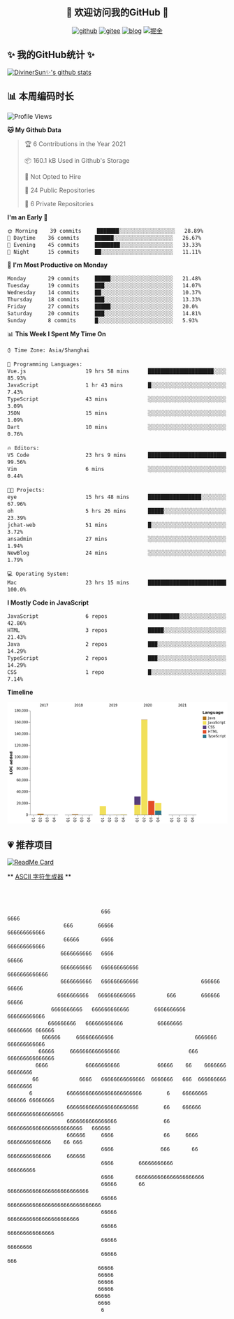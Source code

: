 <h2 align="center">👋 欢迎访问我的GitHub 👋</h2>
<p align="center">
  <a href="https://github.com/DivinerSun"><img src="https://www.diviner.site/images/pub/svgs/github.svg" alt="github"></a>
  <a href="https://gitee.com/DivinerSun"><img src="https://www.diviner.site/images/pub/svgs/gitee.svg" alt="gitee"></a>
  <a href="https://www.diviner.site/"><img src="https://www.diviner.site/images/pub/svgs/blog.svg" alt="blog"></a>
  <a href="https://juejin.cn/user/2963939080804093"><img src="https://www.diviner.site/images/pub/svgs/juejin.svg" alt="掘金"></a>
</p>

<h2>✨ 我的GitHub统计 ✨</h2>

[![DivinerSun✨'s github stats](https://github-readme-stats.vercel.app/api?username=DivinerSun&show_icons=true&theme=cobalt)](https://github.com/anuraghazra/github-readme-stats)

## 📊 本周编码时长

<!--START_SECTION:waka-->
![Profile Views](http://img.shields.io/badge/Profile%20Views-0-blue)

**🐱 My Github Data** 

> 🏆 6 Contributions in the Year 2021
 > 
> 📦 160.1 kB Used in Github's Storage 
 > 
> 🚫 Not Opted to Hire
 > 
> 📜 24 Public Repositories 
 > 
> 🔑 6 Private Repositories  

**I'm an Early 🐤** 

```text
🌞 Morning    39 commits     ███████░░░░░░░░░░░░░░░░░░   28.89% 
🌆 Daytime    36 commits     ██████░░░░░░░░░░░░░░░░░░░   26.67% 
🌃 Evening    45 commits     ████████░░░░░░░░░░░░░░░░░   33.33% 
🌙 Night      15 commits     ██░░░░░░░░░░░░░░░░░░░░░░░   11.11%

```
📅 **I'm Most Productive on Monday** 

```text
Monday       29 commits     █████░░░░░░░░░░░░░░░░░░░░   21.48% 
Tuesday      19 commits     ███░░░░░░░░░░░░░░░░░░░░░░   14.07% 
Wednesday    14 commits     ██░░░░░░░░░░░░░░░░░░░░░░░   10.37% 
Thursday     18 commits     ███░░░░░░░░░░░░░░░░░░░░░░   13.33% 
Friday       27 commits     █████░░░░░░░░░░░░░░░░░░░░   20.0% 
Saturday     20 commits     ███░░░░░░░░░░░░░░░░░░░░░░   14.81% 
Sunday       8 commits      █░░░░░░░░░░░░░░░░░░░░░░░░   5.93%

```


📊 **This Week I Spent My Time On** 

```text
⌚︎ Time Zone: Asia/Shanghai

💬 Programming Languages: 
Vue.js                   19 hrs 58 mins      █████████████████████░░░░   85.93% 
JavaScript               1 hr 43 mins        █░░░░░░░░░░░░░░░░░░░░░░░░   7.43% 
TypeScript               43 mins             ░░░░░░░░░░░░░░░░░░░░░░░░░   3.09% 
JSON                     15 mins             ░░░░░░░░░░░░░░░░░░░░░░░░░   1.09% 
Dart                     10 mins             ░░░░░░░░░░░░░░░░░░░░░░░░░   0.76%

🔥 Editors: 
VS Code                  23 hrs 9 mins       █████████████████████████   99.56% 
Vim                      6 mins              ░░░░░░░░░░░░░░░░░░░░░░░░░   0.44%

🐱‍💻 Projects: 
eye                      15 hrs 48 mins      █████████████████░░░░░░░░   67.96% 
oh                       5 hrs 26 mins       █████░░░░░░░░░░░░░░░░░░░░   23.39% 
jchat-web                51 mins             █░░░░░░░░░░░░░░░░░░░░░░░░   3.72% 
ansadmin                 27 mins             ░░░░░░░░░░░░░░░░░░░░░░░░░   1.94% 
NewBlog                  24 mins             ░░░░░░░░░░░░░░░░░░░░░░░░░   1.79%

💻 Operating System: 
Mac                      23 hrs 15 mins      █████████████████████████   100.0%

```

**I Mostly Code in JavaScript** 

```text
JavaScript               6 repos             ██████████░░░░░░░░░░░░░░░   42.86% 
HTML                     3 repos             █████░░░░░░░░░░░░░░░░░░░░   21.43% 
Java                     2 repos             ███░░░░░░░░░░░░░░░░░░░░░░   14.29% 
TypeScript               2 repos             ███░░░░░░░░░░░░░░░░░░░░░░   14.29% 
CSS                      1 repo              █░░░░░░░░░░░░░░░░░░░░░░░░   7.14%

```


**Timeline**

![Chart not found](https://raw.githubusercontent.com/DivinerSun/DivinerSun/master/charts/bar_graph.png) 


<!--END_SECTION:waka-->

## 💗 推荐项目

[![ReadMe Card](https://github-readme-stats.vercel.app/api/pin/?username=ProphetTechnology&repo=nest-admin&theme=cobalt)](https://github.com/anuraghazra/github-readme-stats)

** [ASCII 字符生成器](https://www.bootschool.net/ascii) **

```



                              666                                   6666
                  666        66666                            666666666666
                  66666       6666                           666666666666
                 6666666666   6666                                66666
                 6666666666   666666666666                      6666666666666
                 6666666666   666666666666                    666666    66666
                6666666666   666666666666          666        666666  66666
              6666666666   666666666666        6666666666     666666666666
             666666666   666666666666           66666666       66666666 666666
           666666     666666666666                          6666666 666666666666
          66666     6666666666666666                      666    666666666666666
         6666            66666666666            66666    66    6666666   66666666
        66             6666   66666666666666  6666666   666  666666666   66666666
       6           666666666666666666666666        6    66666666  666666 66666666
                   66666666666666666666666        66    666666 666666666666666666
                   6666666666666666               66    666666666666666666666666   666666
                   666666     6666                66     6666    66666666666666    66 666
                              6666               666       66   66666666666666     666666
                              6666        66666666666            666666666
                              6666       6666666666666666666666
                              66666       66       66666666666666666666666666
                              66666                        666666666666666666666666666666
                              66666                             66666666666666666666666
                              66666                                 666666666666666
                              66666                                     66666666
                              66666                                        666
                             66666
                             66666
                             66666
                             66666
                            66666
                             6666
                              6

```
